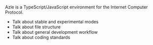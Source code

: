 Azle is a TypeScript/JavaScript environment for the Internet Computer Protocol.

- Talk about stable and experimental modes
- Talk about file structure
- Talk about general development workflow
- Talk about coding standards
